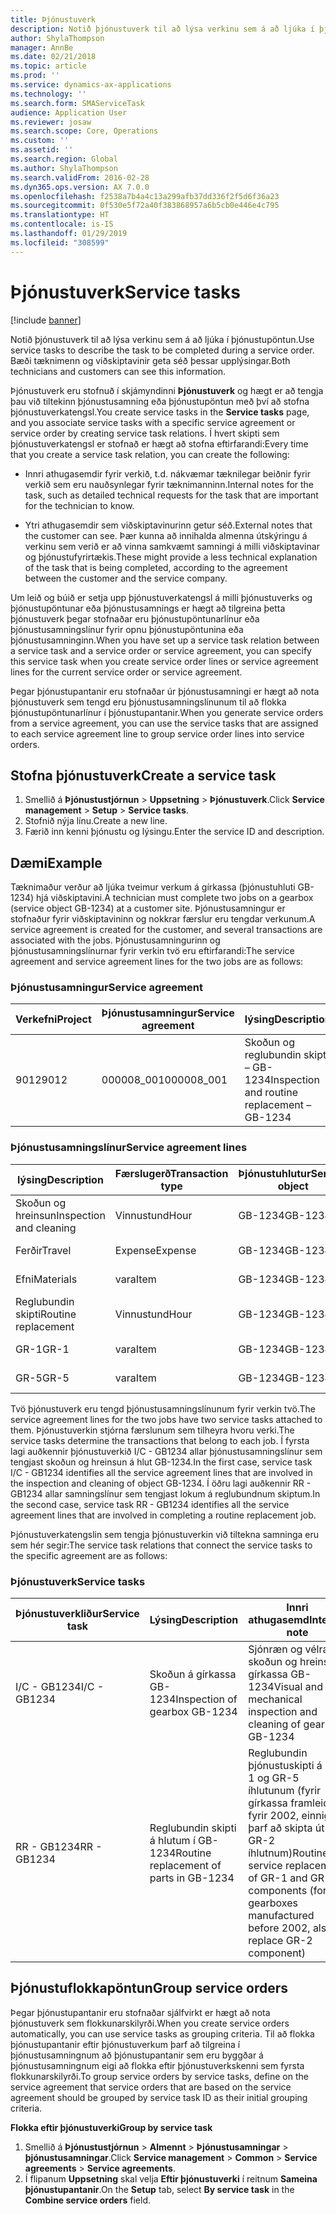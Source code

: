 ```yaml
---
title: Þjónustuverk
description: Notið þjónustuverk til að lýsa verkinu sem á að ljúka í þjónustupöntun. Bæði tæknimenn og viðskiptavinir geta séð þessar upplýsingar.
author: ShylaThompson
manager: AnnBe
ms.date: 02/21/2018
ms.topic: article
ms.prod: ''
ms.service: dynamics-ax-applications
ms.technology: ''
ms.search.form: SMAServiceTask
audience: Application User
ms.reviewer: josaw
ms.search.scope: Core, Operations
ms.custom: ''
ms.assetid: ''
ms.search.region: Global
ms.author: ShylaThompson
ms.search.validFrom: 2016-02-28
ms.dyn365.ops.version: AX 7.0.0
ms.openlocfilehash: f2538a7b4a4c13a299afb37dd336f2f5d6f36a23
ms.sourcegitcommit: 0f530e5f72a40f383868957a6b5cb0e446e4c795
ms.translationtype: HT
ms.contentlocale: is-IS
ms.lasthandoff: 01/29/2019
ms.locfileid: "308599"
---
```

# <a name="service-tasks"></a><span data-ttu-id="b8ec2-104">Þjónustuverk</span><span class="sxs-lookup"><span data-stu-id="b8ec2-104">Service tasks</span></span>  

[!include [banner](../includes/banner.md)]

<span data-ttu-id="b8ec2-105">Notið þjónustuverk til að lýsa verkinu sem á að ljúka í þjónustupöntun.</span><span class="sxs-lookup"><span data-stu-id="b8ec2-105">Use service tasks to describe the task to be completed during a service order.</span></span>
<span data-ttu-id="b8ec2-106">Bæði tæknimenn og viðskiptavinir geta séð þessar upplýsingar.</span><span class="sxs-lookup"><span data-stu-id="b8ec2-106">Both technicians and customers can see this information.</span></span>

<span data-ttu-id="b8ec2-107">Þjónustuverk eru stofnuð í skjámyndinni **Þjónustuverk** og hægt er að tengja þau við tiltekinn þjónustusamning eða þjónustupöntun með því að stofna þjónustuverkatengsl.</span><span class="sxs-lookup"><span data-stu-id="b8ec2-107">You create service tasks in the **Service tasks** page, and you associate service tasks with a specific service agreement or service order by creating service task relations.</span></span> <span data-ttu-id="b8ec2-108">Í hvert skipti sem þjónustuverkatengsl er stofnað er hægt að stofna eftirfarandi:</span><span class="sxs-lookup"><span data-stu-id="b8ec2-108">Every time that you create a service task relation, you can create the following:</span></span>

-  <span data-ttu-id="b8ec2-109">Innri athugasemdir fyrir verkið, t.d. nákvæmar tæknilegar beiðnir fyrir verkið sem eru nauðsynlegar fyrir tæknimanninn.</span><span class="sxs-lookup"><span data-stu-id="b8ec2-109">Internal notes for the task, such as detailed technical requests for the task that are important for the technician to know.</span></span>

-  <span data-ttu-id="b8ec2-110">Ytri athugasemdir sem viðskiptavinurinn getur séð.</span><span class="sxs-lookup"><span data-stu-id="b8ec2-110">External notes that the customer can see.</span></span> <span data-ttu-id="b8ec2-111">Þær kunna að innihalda almenna útskýringu á verkinu sem verið er að vinna samkvæmt samningi á milli viðskiptavinar og þjónustufyrirtækis.</span><span class="sxs-lookup"><span data-stu-id="b8ec2-111">These might provide a less technical explanation of the task that is being completed, according to the agreement between the customer and the service company.</span></span>

<span data-ttu-id="b8ec2-112">Um leið og búið er setja upp þjónustuverkatengsl á milli þjónustuverks og þjónustupöntunar eða þjónustusamnings er hægt að tilgreina þetta þjónustuverk þegar stofnaðar eru þjónustupöntunarlínur eða þjónustusamningslínur fyrir opnu þjónustupöntunina eða þjónustusamninginn.</span><span class="sxs-lookup"><span data-stu-id="b8ec2-112">When you have set up a service task relation between a service task and a service order or service agreement, you can specify this service task when you create service order lines or service agreement lines for the current service order or service agreement.</span></span>

<span data-ttu-id="b8ec2-113">Þegar þjónustupantanir eru stofnaðar úr þjónustusamningi er hægt að nota þjónustuverk sem tengd eru þjónustusamningslínunum til að flokka þjónustupöntunarlínur í þjónustupantanir.</span><span class="sxs-lookup"><span data-stu-id="b8ec2-113">When you generate service orders from a service agreement, you can use the service tasks that are assigned to each service agreement line to group service order lines into service orders.</span></span>

## <a name="create-a-service-task"></a><span data-ttu-id="b8ec2-114">Stofna þjónustuverk</span><span class="sxs-lookup"><span data-stu-id="b8ec2-114">Create a service task</span></span>

1. <span data-ttu-id="b8ec2-115">Smellið á **Þjónustustjórnun** \> **Uppsetning** \> **Þjónustuverk**.</span><span class="sxs-lookup"><span data-stu-id="b8ec2-115">Click **Service management** \> **Setup** \> **Service tasks**.</span></span>
2. <span data-ttu-id="b8ec2-116">Stofnið nýja línu.</span><span class="sxs-lookup"><span data-stu-id="b8ec2-116">Create a new line.</span></span>
3. <span data-ttu-id="b8ec2-117">Færið inn kenni þjónustu og lýsingu.</span><span class="sxs-lookup"><span data-stu-id="b8ec2-117">Enter the service ID and description.</span></span>

## <a name="example"></a><span data-ttu-id="b8ec2-118">Dæmi</span><span class="sxs-lookup"><span data-stu-id="b8ec2-118">Example</span></span>

<span data-ttu-id="b8ec2-119">Tæknimaður verður að ljúka tveimur verkum á gírkassa (þjónustuhluti GB-1234) hjá viðskiptavini.</span><span class="sxs-lookup"><span data-stu-id="b8ec2-119">A technician must complete two jobs on a gearbox (service object GB-1234) at a customer site.</span></span> <span data-ttu-id="b8ec2-120">Þjónustusamningur er stofnaður fyrir viðskiptavininn og nokkrar færslur eru tengdar verkunum.</span><span class="sxs-lookup"><span data-stu-id="b8ec2-120">A service agreement is created for the customer, and several transactions are associated with the jobs.</span></span> <span data-ttu-id="b8ec2-121">Þjónustusamningurinn og þjónustusamningslínurnar fyrir verkin tvö eru eftirfarandi:</span><span class="sxs-lookup"><span data-stu-id="b8ec2-121">The service agreement and service agreement lines for the two jobs are as follows:</span></span>

### <a name="service-agreement"></a><span data-ttu-id="b8ec2-122">Þjónustusamningur</span><span class="sxs-lookup"><span data-stu-id="b8ec2-122">Service agreement</span></span>

| <span data-ttu-id="b8ec2-123">Verkefni</span><span class="sxs-lookup"><span data-stu-id="b8ec2-123">Project</span></span> | <span data-ttu-id="b8ec2-124">Þjónustusamningur</span><span class="sxs-lookup"><span data-stu-id="b8ec2-124">Service agreement</span></span> | <span data-ttu-id="b8ec2-125">lýsing</span><span class="sxs-lookup"><span data-stu-id="b8ec2-125">Description</span></span>                                  | <span data-ttu-id="b8ec2-126">Hópur</span><span class="sxs-lookup"><span data-stu-id="b8ec2-126">Group</span></span>   |
|---------|-------------------|----------------------------------------------|---------|
| <span data-ttu-id="b8ec2-127">9012</span><span class="sxs-lookup"><span data-stu-id="b8ec2-127">9012</span></span>    | <span data-ttu-id="b8ec2-128">000008\_001</span><span class="sxs-lookup"><span data-stu-id="b8ec2-128">000008\_001</span></span>       | <span data-ttu-id="b8ec2-129">Skoðun og reglubundin skipti – GB-1234</span><span class="sxs-lookup"><span data-stu-id="b8ec2-129">Inspection and routine replacement – GB-1234</span></span> | <span data-ttu-id="b8ec2-130">Bónusgreiðsla</span><span class="sxs-lookup"><span data-stu-id="b8ec2-130">Premium</span></span> |

### <a name="service-agreement-lines"></a><span data-ttu-id="b8ec2-131">Þjónustusamningslínur</span><span class="sxs-lookup"><span data-stu-id="b8ec2-131">Service agreement lines</span></span>

| <span data-ttu-id="b8ec2-132">lýsing</span><span class="sxs-lookup"><span data-stu-id="b8ec2-132">Description</span></span>             | <span data-ttu-id="b8ec2-133">Færslugerð</span><span class="sxs-lookup"><span data-stu-id="b8ec2-133">Transaction type</span></span> | <span data-ttu-id="b8ec2-134">Þjónustuhlutur</span><span class="sxs-lookup"><span data-stu-id="b8ec2-134">Service object</span></span> | <span data-ttu-id="b8ec2-135">Þjónustuverk</span><span class="sxs-lookup"><span data-stu-id="b8ec2-135">Service task</span></span> |
|-------------------------|------------------|----------------|--------------|
| <span data-ttu-id="b8ec2-136">Skoðun og hreinsun</span><span class="sxs-lookup"><span data-stu-id="b8ec2-136">Inspection and cleaning</span></span> | <span data-ttu-id="b8ec2-137">Vinnustund</span><span class="sxs-lookup"><span data-stu-id="b8ec2-137">Hour</span></span>             | <span data-ttu-id="b8ec2-138">GB-1234</span><span class="sxs-lookup"><span data-stu-id="b8ec2-138">GB-1234</span></span>        | <span data-ttu-id="b8ec2-139">I/C - GB1234</span><span class="sxs-lookup"><span data-stu-id="b8ec2-139">I/C - GB1234</span></span> |
| <span data-ttu-id="b8ec2-140">Ferðir</span><span class="sxs-lookup"><span data-stu-id="b8ec2-140">Travel</span></span>                  | <span data-ttu-id="b8ec2-141">Expense</span><span class="sxs-lookup"><span data-stu-id="b8ec2-141">Expense</span></span>          | <span data-ttu-id="b8ec2-142">GB-1234</span><span class="sxs-lookup"><span data-stu-id="b8ec2-142">GB-1234</span></span>        | <span data-ttu-id="b8ec2-143">I/C - GB1234</span><span class="sxs-lookup"><span data-stu-id="b8ec2-143">I/C - GB1234</span></span> |
| <span data-ttu-id="b8ec2-144">Efni</span><span class="sxs-lookup"><span data-stu-id="b8ec2-144">Materials</span></span>               | <span data-ttu-id="b8ec2-145">vara</span><span class="sxs-lookup"><span data-stu-id="b8ec2-145">Item</span></span>             | <span data-ttu-id="b8ec2-146">GB-1234</span><span class="sxs-lookup"><span data-stu-id="b8ec2-146">GB-1234</span></span>        | <span data-ttu-id="b8ec2-147">I/C - GB1234</span><span class="sxs-lookup"><span data-stu-id="b8ec2-147">I/C - GB1234</span></span> |
| <span data-ttu-id="b8ec2-148">Reglubundin skipti</span><span class="sxs-lookup"><span data-stu-id="b8ec2-148">Routine replacement</span></span>     | <span data-ttu-id="b8ec2-149">Vinnustund</span><span class="sxs-lookup"><span data-stu-id="b8ec2-149">Hour</span></span>             | <span data-ttu-id="b8ec2-150">GB-1234</span><span class="sxs-lookup"><span data-stu-id="b8ec2-150">GB-1234</span></span>        | <span data-ttu-id="b8ec2-151">RR - GB1234</span><span class="sxs-lookup"><span data-stu-id="b8ec2-151">RR - GB1234</span></span>  |
| <span data-ttu-id="b8ec2-152">GR-1</span><span class="sxs-lookup"><span data-stu-id="b8ec2-152">GR-1</span></span>                    | <span data-ttu-id="b8ec2-153">vara</span><span class="sxs-lookup"><span data-stu-id="b8ec2-153">Item</span></span>             | <span data-ttu-id="b8ec2-154">GB-1234</span><span class="sxs-lookup"><span data-stu-id="b8ec2-154">GB-1234</span></span>        | <span data-ttu-id="b8ec2-155">RR - GB1234</span><span class="sxs-lookup"><span data-stu-id="b8ec2-155">RR - GB1234</span></span>  |
| <span data-ttu-id="b8ec2-156">GR-5</span><span class="sxs-lookup"><span data-stu-id="b8ec2-156">GR-5</span></span>                    | <span data-ttu-id="b8ec2-157">vara</span><span class="sxs-lookup"><span data-stu-id="b8ec2-157">Item</span></span>             | <span data-ttu-id="b8ec2-158">GB-1234</span><span class="sxs-lookup"><span data-stu-id="b8ec2-158">GB-1234</span></span>        | <span data-ttu-id="b8ec2-159">RR - GB1234</span><span class="sxs-lookup"><span data-stu-id="b8ec2-159">RR - GB1234</span></span>  |

<span data-ttu-id="b8ec2-160">Tvö þjónustuverk eru tengd þjónustusamningslínunum fyrir verkin tvö.</span><span class="sxs-lookup"><span data-stu-id="b8ec2-160">The service agreement lines for the two jobs have two service tasks attached to them.</span></span> <span data-ttu-id="b8ec2-161">Þjónustuverkin stjórna færslunum sem tilheyra hvoru verki.</span><span class="sxs-lookup"><span data-stu-id="b8ec2-161">The service tasks determine the transactions that belong to each job.</span></span> <span data-ttu-id="b8ec2-162">Í fyrsta lagi auðkennir þjónustuverkið I/C - GB1234 allar þjónustusamningslínur sem tengjast skoðun og hreinsun á hlut GB-1234.</span><span class="sxs-lookup"><span data-stu-id="b8ec2-162">In the first case, service task I/C - GB1234 identifies all the service agreement lines that are involved in the inspection and cleaning of object GB-1234.</span></span> <span data-ttu-id="b8ec2-163">Í öðru lagi auðkennir RR - GB1234 allar samningslínur sem tengjast lokum á reglubundnum skiptum.</span><span class="sxs-lookup"><span data-stu-id="b8ec2-163">In the second case, service task RR - GB1234 identifies all the service agreement lines that are involved in completing a routine replacement job.</span></span>

<span data-ttu-id="b8ec2-164">Þjónustuverkatengslin sem tengja þjónustuverkin við tiltekna samninga eru sem hér segir:</span><span class="sxs-lookup"><span data-stu-id="b8ec2-164">The service task relations that connect the service tasks to the specific agreement are as follows:</span></span>

### <a name="service-tasks"></a><span data-ttu-id="b8ec2-165">Þjónustuverk</span><span class="sxs-lookup"><span data-stu-id="b8ec2-165">Service tasks</span></span>

| <span data-ttu-id="b8ec2-166">Þjónustuverkliður</span><span class="sxs-lookup"><span data-stu-id="b8ec2-166">Service task</span></span> | <span data-ttu-id="b8ec2-167">Lýsing</span><span class="sxs-lookup"><span data-stu-id="b8ec2-167">Description</span></span>                             | <span data-ttu-id="b8ec2-168">Innri athugasemd</span><span class="sxs-lookup"><span data-stu-id="b8ec2-168">Internal note</span></span>                                                                                                                 | <span data-ttu-id="b8ec2-169">Ytri athugasemd</span><span class="sxs-lookup"><span data-stu-id="b8ec2-169">External note</span></span>                 |
|--------------|-----------------------------------------|-------------------------------------------------------------------------------------------------------------------------------|-------------------------------|
| <span data-ttu-id="b8ec2-170">I/C - GB1234</span><span class="sxs-lookup"><span data-stu-id="b8ec2-170">I/C - GB1234</span></span> | <span data-ttu-id="b8ec2-171">Skoðun á gírkassa GB-1234</span><span class="sxs-lookup"><span data-stu-id="b8ec2-171">Inspection of gearbox GB-1234</span></span>           | <span data-ttu-id="b8ec2-172">Sjónræn og vélræn skoðun og hreinsun gírkassa GB-1234</span><span class="sxs-lookup"><span data-stu-id="b8ec2-172">Visual and mechanical inspection and cleaning of gearbox GB-1234</span></span>                                                              | <span data-ttu-id="b8ec2-173">Reglubundin skoðun á gírkassa</span><span class="sxs-lookup"><span data-stu-id="b8ec2-173">Routine inspection of gearbox</span></span> |
| <span data-ttu-id="b8ec2-174">RR - GB1234</span><span class="sxs-lookup"><span data-stu-id="b8ec2-174">RR - GB1234</span></span>  | <span data-ttu-id="b8ec2-175">Reglubundin skipti á hlutum í GB-1234</span><span class="sxs-lookup"><span data-stu-id="b8ec2-175">Routine replacement of parts in GB-1234</span></span> | <span data-ttu-id="b8ec2-176">Reglubundin þjónustuskipti á GR-1 og GR-5 íhlutunum (fyrir gírkassa framleidda fyrir 2002, einnig þarf að skipta út GR-2 íhlutnum)</span><span class="sxs-lookup"><span data-stu-id="b8ec2-176">Routine service replacement of GR-1 and GR-5 components (for gearboxes manufactured before 2002, also replace GR-2 component)</span></span> | <span data-ttu-id="b8ec2-177">Reglubundin skipti á hlutum</span><span class="sxs-lookup"><span data-stu-id="b8ec2-177">Routine replacement of parts</span></span>  |

## <a name="group-service-orders"></a><span data-ttu-id="b8ec2-178">Þjónustuflokkapöntun</span><span class="sxs-lookup"><span data-stu-id="b8ec2-178">Group service orders</span></span>

<span data-ttu-id="b8ec2-179">Þegar þjónustupantanir eru stofnaðar sjálfvirkt er hægt að nota þjónustuverk sem flokkunarskilyrði.</span><span class="sxs-lookup"><span data-stu-id="b8ec2-179">When you create service orders automatically, you can use service tasks as grouping criteria.</span></span> <span data-ttu-id="b8ec2-180">Til að flokka þjónustupantanir eftir þjónustuverkum þarf að tilgreina í þjónustusamningnum að þjónustupantanir sem eru byggðar á þjónustusamningnum eigi að flokka eftir þjónustuverkskenni sem fyrsta flokkunarskilyrði.</span><span class="sxs-lookup"><span data-stu-id="b8ec2-180">To group service orders by service tasks, define on the service agreement that service orders that are based on the service agreement should be grouped by service task ID as their initial grouping criteria.</span></span>

<span data-ttu-id="b8ec2-181">**Flokka eftir þjónustuverki**</span><span class="sxs-lookup"><span data-stu-id="b8ec2-181">**Group by service task**</span></span>

1. <span data-ttu-id="b8ec2-182">Smellið á **Þjónustustjórnun** \> **Almennt** \> **Þjónustusamningar** \> **þjónustusamningar**.</span><span class="sxs-lookup"><span data-stu-id="b8ec2-182">Click **Service management** \> **Common** \> **Service agreements** \> **Service agreements**.</span></span>
2. <span data-ttu-id="b8ec2-183">Í flipanum **Uppsetning** skal velja **Eftir þjónustuverki** í reitnum **Sameina þjónustupantanir**.</span><span class="sxs-lookup"><span data-stu-id="b8ec2-183">On the **Setup** tab, select **By service task** in the **Combine service orders** field.</span></span>


